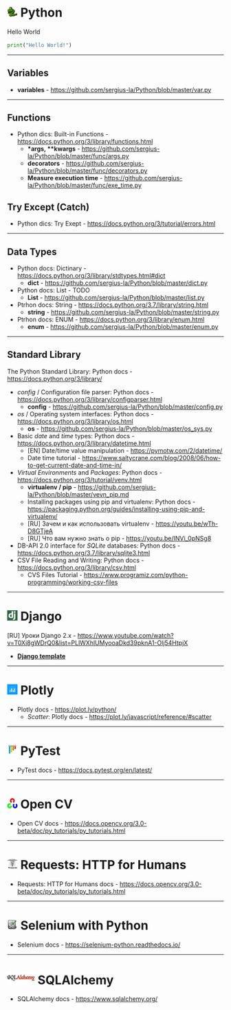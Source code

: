 # <img src="https://github.com/sergius-la/Python/blob/master/img/py_icon.jpg" width="24" height="24"> Python

Hello World
```python 
print("Hello World!")
```

***

## Variables
- __variables__ - https://github.com/sergius-la/Python/blob/master/var.py

***

## Functions

<!-- - Python docs: Functions - TODO -->
- Python dics: Built-in Functions - https://docs.python.org/3/library/functions.html
    - __*args, **kwargs__ - https://github.com/sergius-la/Python/blob/master/func/args.py
    - __decorators__ - https://github.com/sergius-la/Python/blob/master/func/decorators.py
    - __Measure execution time__ - https://github.com/sergius-la/Python/blob/master/func/exe_time.py

## Try Except (Catch)

- Python dics: Try Exept - https://docs.python.org/3/tutorial/errors.html 

***

## Data Types

- Python docs: Dictinary - https://docs.python.org/3/library/stdtypes.html#dict
    - __dict__ - https://github.com/sergius-la/Python/blob/master/dict.py
- Python docs: List - TODO
    - __List__ - https://github.com/sergius-la/Python/blob/master/list.py
- Ptrhon docs: String - https://docs.python.org/3.7/library/string.html
    - __string__ - https://github.com/sergius-la/Python/blob/master/string.py
- Ptrhon docs: ENUM - https://docs.python.org/3/library/enum.html
    - __enum__ -  https://github.com/sergius-la/Python/blob/master/enum.py
***

## Standard Library

The Python Standard Library: Python docs - https://docs.python.org/3/library/ 

- _config_ / Configuration file parser: Python docs - https://docs.python.org/3/library/configparser.html
    - __config__ - https://github.com/sergius-la/Python/blob/master/config.py
- _os_ / Operating system interfaces: Python docs - https://docs.python.org/3/library/os.html
    - __os__ - https://github.com/sergius-la/Python/blob/master/os_sys.py
- Basic _date_ and _time_ types: Python docs - https://docs.python.org/3/library/datetime.html
    - [EN] Date/time value manipulation - https://pymotw.com/2/datetime/
    - Date time tutorial - https://www.saltycrane.com/blog/2008/06/how-to-get-current-date-and-time-in/
- _Virtual Environments_ and _Packages_: Python docs - https://docs.python.org/3/tutorial/venv.html
    - __virtualenv / pip__ - https://github.com/sergius-la/Python/blob/master/vevn_pip.md
    - Installing packages using pip and virtualenv: Python docs - https://packaging.python.org/guides/installing-using-pip-and-virtualenv/
    - [RU] Зачем и как использовать virtualenv - https://youtu.be/wTh-D8GTjeA
    - [RU] Что вам нужно знать о pip - https://youtu.be/INVi_0pNSg8
- DB-API 2.0 interface for _SQLite_ databases: Python docs - https://docs.python.org/3.7/library/sqlite3.html
- CSV File Reading and Writing: Python docs - https://docs.python.org/3/library/csv.html
    - CVS Files Tutorial - https://www.programiz.com/python-programming/working-csv-files

***

# <img src="https://github.com/sergius-la/Python/blob/master/img/django_icon.png" width="24" height="24"> Django

[RU] Уроки Django 2.x - https://www.youtube.com/watch?v=T0Xi8gWDrQ0&list=PLlWXhlUMyooaDkd39pknA1-Olj54HtpjX

- [__Django template__](/django/template.html)

***

# <img src="/img/plotly_icon.jpg" width="24" height="24"> Plotly

- Plotly docs - https://plot.ly/python/
    - _Scatter_: Plotly docs  - https://plot.ly/javascript/reference/#scatter

***

# <img src="https://github.com/sergius-la/Python/blob/master/img/pytest_icon.png" width="24" height="24"> PyTest

- PyTest docs - https://docs.pytest.org/en/latest/

***

# <img src="https://github.com/sergius-la/Python/blob/master/img/open_cv_icon.png" width="24" height="24"> Open CV

- Open CV docs - https://docs.opencv.org/3.0-beta/doc/py_tutorials/py_tutorials.html

***

# <img src="https://github.com/sergius-la/Python/blob/master/img/requests_icon.png" width="24" height="24"> Requests: HTTP for Humans

- Requests: HTTP for Humans docs - https://docs.opencv.org/3.0-beta/doc/py_tutorials/py_tutorials.html

***

# <img src="https://github.com/sergius-la/Python/blob/master/img/selenium_icon.jpg" width="24" height="24"> Selenium with Python

- Selenium docs - https://selenium-python.readthedocs.io/

***

# <img src="https://github.com/sergius-la/Python/blob/master/img/sqlalchemy_icon.jpg" width="64" height="30"> SQLAlchemy

- SQLAlchemy docs - https://www.sqlalchemy.org/
